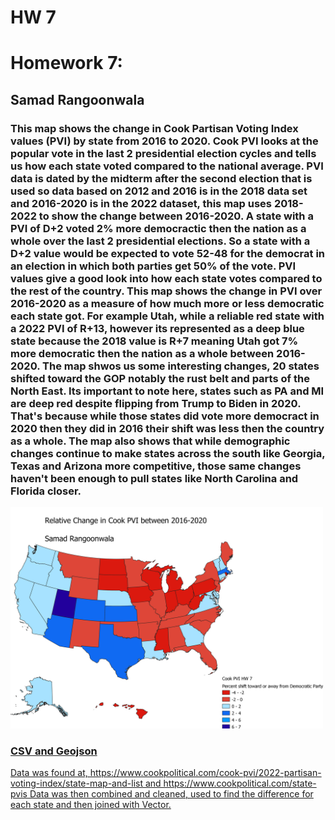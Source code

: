 # HW 7
 <!DOCTYPE html>
<html lang="en">
<head>
    <meta charset="UTF-8">
    <meta name="viewport" content="width=device-width, initial-scale=1.0">
    
</head>
<body>
    
<h1>Homework 7:  </h1>
<h2>Samad Rangoonwala</h2>
<p></p>
<h3> This map shows the change in Cook Partisan Voting Index values (PVI) by state from 2016 to 2020. Cook PVI looks at the popular vote in the last 2 presidential election cycles and tells us how each state voted compared to the national average. PVI data is dated by the midterm after the second election that is used so data based on 2012 and 2016 is in the 2018 data set and 2016-2020 is in the 2022 dataset, this map uses 2018-2022 to show the change between 2016-2020. A state with a PVI of D+2 voted 2% more democractic then the nation as a whole over the last 2 presidential elections. So a state with a D+2 value would be expected to vote 52-48 for the democrat in an election in which both parties get 50% of the vote. PVI values give a good look into how each state votes compared to the rest of the country. This map shows the change in PVI over 2016-2020 as a measure of how much more or less democratic each state got. For example Utah, while a reliable red state with a 2022 PVI of R+13, however its represented as a deep blue state because the 2018 value is R+7 meaning Utah got 7% more democratic then the nation as a whole between 2016-2020. The map shwos us some interesting changes, 20 states shifted toward the GOP notably the rust belt and parts of the North East. Its important to note here, states such as PA and MI are deep red despite flipping from Trump to Biden in 2020. That's because while those states did vote more democract in 2020 then they did in 2016 their shift was less then the country as a whole. The map also shows that while demographic changes continue to make states across the south like Georgia, Texas and Arizona more competitive, those same changes haven't been enough to pull states like North Carolina and Florida closer.    </h3>
<!-- Your map goes here -->
<a href="HW7.png">
    <img src="HW7.png" alt="HW 7" width='500px'>
    <h3>CSV and Geojson</h3>
<a href="CookPVIHW7.csv" alt=CookPVIHW7>
<a href="HW7Vector.geojson" alt=HW7Vector>
<p>Data was found at, https://www.cookpolitical.com/cook-pvi/2022-partisan-voting-index/state-map-and-list and https://www.cookpolitical.com/state-pvis Data was then combined and cleaned, used to find the difference for each state and then joined with Vector. 
</p>
    
